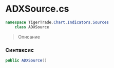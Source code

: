 
# ADXSource.cs
```csharp
namespace TigerTrade.Chart.Indicators.Sources  
    class ADXSource
```

> Описание

### Синтаксис
```csharp
public ADXSource()
```
